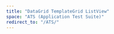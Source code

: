 ```yaml
---
title: "DataGrid TemplateGrid ListView"
space: "ATS (Application Test Suite)"
redirect_to: "/ATS/"
---
```


